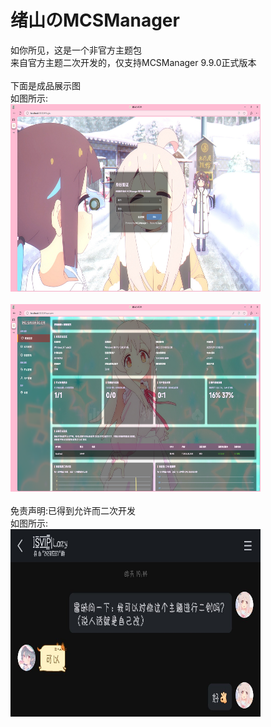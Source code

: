# 绪山のMCSManager

如你所见，这是一个非官方主题包<br>
来自官方主题二次开发的，仅支持MCSManager 9.9.0正式版本<br>
<br>
下面是成品展示图<br>
如图所示:<br>
<img src="images/picture1.jpg" alt="成品图-1" width="400" height="300"><br>
<br>
<img src="images/picture2.jpg" alt="成品图-2" width="400" height="300"><br>
<br>
免责声明:已得到允许而二次开发<br>
如图所示:<br>
<img src="images/qq1.jpg" alt="允许图-1" width="400" height="300"><br>
